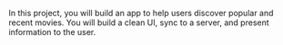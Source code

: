 In this project, you will build an app to help users discover popular and recent movies. You will build a clean UI, sync to a server, and present information to the user.
